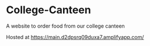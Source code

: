 # College-Canteen
A website to order food from our college canteen

Hosted at https://main.d2dpsrq09duxa7.amplifyapp.com/
